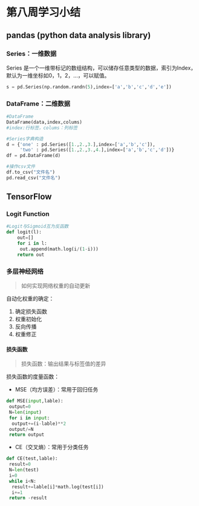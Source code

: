 # 第八周学习小结
## pandas (python data analysis library)
### Series：一维数据
Series 是一个一维带标记的数组结构，可以储存任意类型的数据，索引为Index，默认为一维坐标如0，1，2，...，可以赋值。
```python
s = pd.Series(np.random.randn(5),index=['a','b','c','d','e'])
```
### DataFrame：二维数据
```python
#DataFrame
DataFrame(data,index,colums)
#index:行标签，colums：列标签

#Series字典构造
d = {'one' : pd.Series([1.,2.,3.],index=['a','b','c']),
     'two' : pd.Series([1.,2.,3.,4.],index=['a','b','c','d'])}
df = pd.DataFrame(d)

#操作csv文件
df.to_csv("文件名")
pd.read_csv("文件名")
```
## TensorFlow
### Logit Function
```python
#Logit与Sigmoid互为反函数
def logit(l):
    out=[]
    for i in l:
     out.append(math.log(i/(1-i)))
    return out
```

### 多层神经网络

>如何实现网络权重的自动更新

自动化权重的确定：
1. 确定损失函数
2. 权重初始化
3. 反向传播
4. 权重修正
#### 损失函数
>损失函数：输出结果与标签值的差异

损失函数的度量函数：
* MSE（均方误差）：常用于回归任务
```python
def MSE(input,lable):
 output=0
 N=len(input)
 for i in input:
  output+=(i-lable)**2
 output/=N
 return output
```
* CE（交叉熵）：常用于分类任务
```python
def CE(test,lable):
 result=0
 N=len(test)
 i=0
 while i<N:
  result+=lable[i]*math.log(test[i])
  i+=1
 return -result
```
